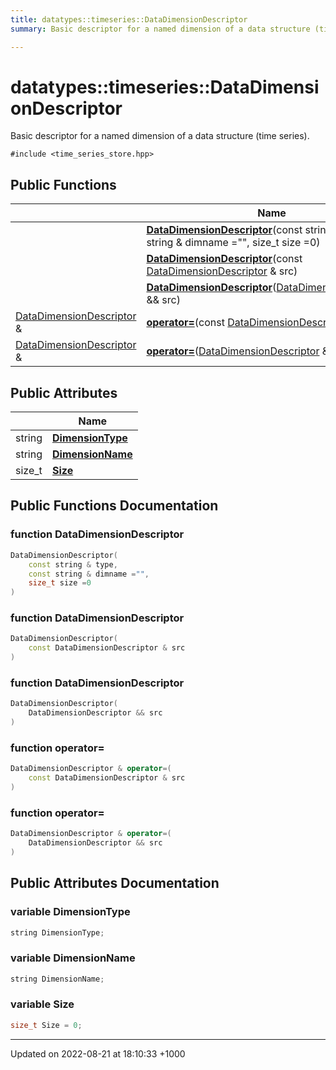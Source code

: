 ```yaml
---
title: datatypes::timeseries::DataDimensionDescriptor
summary: Basic descriptor for a named dimension of a data structure (time series). 

---
```


# datatypes::timeseries::DataDimensionDescriptor



Basic descriptor for a named dimension of a data structure (time series). 


`#include <time_series_store.hpp>`

## Public Functions

|                | Name           |
| -------------- | -------------- |
| | **[DataDimensionDescriptor](/uchronia-ts-doc/cpp/Classes/classdatatypes_1_1timeseries_1_1DataDimensionDescriptor/#function-datadimensiondescriptor)**(const string & type, const string & dimname ="", size_t size =0) |
| | **[DataDimensionDescriptor](/uchronia-ts-doc/cpp/Classes/classdatatypes_1_1timeseries_1_1DataDimensionDescriptor/#function-datadimensiondescriptor)**(const [DataDimensionDescriptor](/uchronia-ts-doc/cpp/Classes/classdatatypes_1_1timeseries_1_1DataDimensionDescriptor/) & src) |
| | **[DataDimensionDescriptor](/uchronia-ts-doc/cpp/Classes/classdatatypes_1_1timeseries_1_1DataDimensionDescriptor/#function-datadimensiondescriptor)**([DataDimensionDescriptor](/uchronia-ts-doc/cpp/Classes/classdatatypes_1_1timeseries_1_1DataDimensionDescriptor/) && src) |
| [DataDimensionDescriptor](/uchronia-ts-doc/cpp/Classes/classdatatypes_1_1timeseries_1_1DataDimensionDescriptor/) & | **[operator=](/uchronia-ts-doc/cpp/Classes/classdatatypes_1_1timeseries_1_1DataDimensionDescriptor/#function-operator=)**(const [DataDimensionDescriptor](/uchronia-ts-doc/cpp/Classes/classdatatypes_1_1timeseries_1_1DataDimensionDescriptor/) & src) |
| [DataDimensionDescriptor](/uchronia-ts-doc/cpp/Classes/classdatatypes_1_1timeseries_1_1DataDimensionDescriptor/) & | **[operator=](/uchronia-ts-doc/cpp/Classes/classdatatypes_1_1timeseries_1_1DataDimensionDescriptor/#function-operator=)**([DataDimensionDescriptor](/uchronia-ts-doc/cpp/Classes/classdatatypes_1_1timeseries_1_1DataDimensionDescriptor/) && src) |

## Public Attributes

|                | Name           |
| -------------- | -------------- |
| string | **[DimensionType](/uchronia-ts-doc/cpp/Classes/classdatatypes_1_1timeseries_1_1DataDimensionDescriptor/#variable-dimensiontype)**  |
| string | **[DimensionName](/uchronia-ts-doc/cpp/Classes/classdatatypes_1_1timeseries_1_1DataDimensionDescriptor/#variable-dimensionname)**  |
| size_t | **[Size](/uchronia-ts-doc/cpp/Classes/classdatatypes_1_1timeseries_1_1DataDimensionDescriptor/#variable-size)**  |

## Public Functions Documentation

### function DataDimensionDescriptor

```cpp
DataDimensionDescriptor(
    const string & type,
    const string & dimname ="",
    size_t size =0
)
```


### function DataDimensionDescriptor

```cpp
DataDimensionDescriptor(
    const DataDimensionDescriptor & src
)
```


### function DataDimensionDescriptor

```cpp
DataDimensionDescriptor(
    DataDimensionDescriptor && src
)
```


### function operator=

```cpp
DataDimensionDescriptor & operator=(
    const DataDimensionDescriptor & src
)
```


### function operator=

```cpp
DataDimensionDescriptor & operator=(
    DataDimensionDescriptor && src
)
```


## Public Attributes Documentation

### variable DimensionType

```cpp
string DimensionType;
```


### variable DimensionName

```cpp
string DimensionName;
```


### variable Size

```cpp
size_t Size = 0;
```


-------------------------------

Updated on 2022-08-21 at 18:10:33 +1000